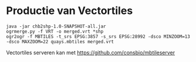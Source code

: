 Productie van Vectortiles
=========================

```
java -jar chb2shp-1.0-SNAPSHOT-all.jar
ogrmerge.py -f VRT -o merged.vrt *shp
ogr2ogr -f MBTILES -t_srs EPSG:3857 -s_srs EPSG:28992 -dsco MINZOOM=13 -dsco MAXZOOM=22 quays.mbtiles merged.vrt
```

Vectortiles serveren kan met https://github.com/consbio/mbtileserver
